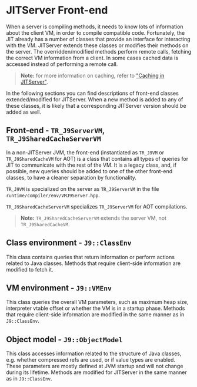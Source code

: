 <!--
Copyright IBM Corp. and others 2018

This program and the accompanying materials are made available under
the terms of the Eclipse Public License 2.0 which accompanies this
distribution and is available at https://www.eclipse.org/legal/epl-2.0/
or the Apache License, Version 2.0 which accompanies this distribution and
is available at https://www.apache.org/licenses/LICENSE-2.0.

This Source Code may also be made available under the following
Secondary Licenses when the conditions for such availability set
forth in the Eclipse Public License, v. 2.0 are satisfied: GNU
General Public License, version 2 with the GNU Classpath
Exception [1] and GNU General Public License, version 2 with the
OpenJDK Assembly Exception [2].

[1] https://www.gnu.org/software/classpath/license.html
[2] https://openjdk.org/legal/assembly-exception.html

SPDX-License-Identifier: EPL-2.0 OR Apache-2.0 OR GPL-2.0-only WITH Classpath-exception-2.0 OR GPL-2.0-only WITH OpenJDK-assembly-exception-1.0
-->

# JITServer Front-end

When a server is compiling methods, it needs to know lots of information about the client VM, in order to compile compatible code.
Fortunately, the JIT already has a number of classes that provide an interface for interacting with the VM. JITServer extends these classes or modifies their methods on the server.
The overridden/modified methods perform remote calls, fetching the correct VM information from a client. In some cases cached data is accessed instead of performing a remote call.

> **Note:** for more information on caching, refer to ["Caching in JITServer"](Caching.md).

In the following sections you can find descriptions of front-end classes extended/modified for JITServer. When a new method is added to any of these classes, it is likely that a corresponding JITServer version should be added as well.

## Front-end - `TR_J9ServerVM`, `TR_J9SharedCacheServerVM`

In a non-JITServer JVM, the front-end (instantiated as `TR_J9VM` or `TR_J9SharedCacheVM` for AOT) is a class that contains all types of queries for JIT to communicate with the rest of the VM. It is a legacy class, and, if possible, new queries should be added to one of the other front-end classes, to have a cleaner separation by functionality.

`TR_J9VM` is specialized on the server as `TR_J9ServerVM` in the file `runtime/compiler/env/VMJ9Server.hpp`.

`TR_J9SharedCacheServerVM` specializes `TR_J9ServerVM` for AOT compilations.

> **Note:** `TR_J9SharedCacheServerVM` extends the server VM, not `TR_J9SharedCacheVM`.

## Class environment - `J9::ClassEnv`

This class contains queries that return information or perform actions related to Java classes. Methods that require client-side information are modified to fetch it.

## VM environment - `J9::VMEnv`

This class queries the overall VM parameters, such as maximum heap size, interpreter vtable offset or whether the VM is in a startup phase. Methods that require client-side information are modified in the same manner as in `J9::ClassEnv`.

## Object model - `J9::ObjectModel`

This class accesses information related to the structure of Java classes, e.g. whether compressed refs are used, or if value types are enabled. These parameters are mostly defined at JVM startup and will not change during its lifetime. Methods are modified for JITServer in the same manner as in `J9::ClassEnv`.
